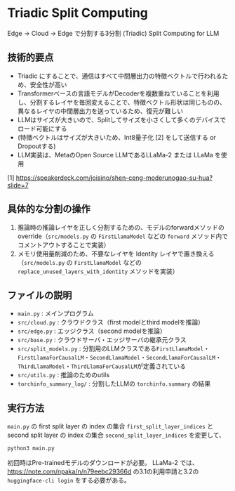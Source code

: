 # Triadic Split Computing

Edge -> Cloud -> Edge で分割する3分割 (Triadic) Split Computing for LLM


## 技術的要点

- Triadic にすることで、通信はすべて中間層出力の特徴ベクトルで行われるため、安全性が高い
- Transformerベースの言語モデルがDecoderを複数重ねていることを利用し、分割するレイヤを毎回変えることで、特徴ベクトル形状は同じものの、異なるレイヤの中間層出力を送っているため、復元が難しい
- LLMはサイズが大きいので、Splitしてサイズを小さくして多くのデバイスでロード可能にする
- (特徴ベクトルはサイズが大きいため、Int8量子化 [2] をして送信する or Dropoutする)
- LLM実装は、MetaのOpen Source LLMであるLLaMa-2 または LLaMa を使用

[1] https://speakerdeck.com/joisino/shen-ceng-moderunogao-su-hua?slide=7



## 具体的な分割の操作
1. 推論時の推論レイヤを正しく分割するための、モデルのforwardメソッドのoverride（`src/models.py` の `FirstLlamaModel` などの `forward` メソッド内でコメントアウトすることで実装）
2. メモリ使用量削減のため、不要なレイヤを Identity レイヤで置き換える（`src/models.py` の `FirstLlamaModel` などの `replace_unused_layers_with_identity` メソッドを実装）


## ファイルの説明

- `main.py` : メインプログラム
- `src/cloud.py` : クラウドクラス（first modelとthird modelを推論）
- `src/edge.py` : エッジクラス（second modelを推論）
- `src/base.py` : クラウドサーバ・エッジサーバの継承元クラス
- `src/split_models.py` : 分割用のLLMクラスである`FirstLlamaModel`・`FirstLlamaForCausalLM`・`SecondLlamaModel`・`SecondLlamaForCausalLM`・`ThirdLlamaModel`・`ThirdLlamaForCausalLM`が定義されている
- `src/utils.py` : 推論のためのutils
- `torchinfo_summary_log/` : 分割したLLMの `torchinfo.summary` の結果


## 実行方法

`main.py` の first split layer の index の集合 `first_split_layer_indices` と second split layer の index の集合 `second_split_layer_indices` を変更して、

```bash
python3 main.py
```

初回時はPre-trainedモデルのダウンロードが必要。
LLaMa-2 では、https://note.com/npaka/n/n79eebc29366d の3.1の利用申請と3.2の `huggingface-cli login` をする必要がある。